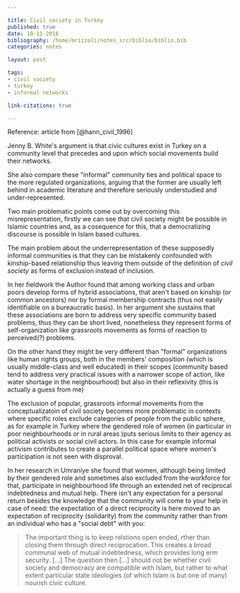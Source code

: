 ```yaml
---

title: Civil society in Turkey
published: true
date: 10-11-2016
bibliography: /home/mrizzoli/notes_src/biblio/biblio.bib
categories: notes

layout: post

tags:
- civil society
- turkey
- informal networks

link-citations: true

---
```


Reference: article from [@hann_civil_1996]

Jenny B. White's argument is that civic cultures exist in Turkey on a community level that precedes and upon which social movements build their networks.

She also compare these "informal" community ties and political space to the more regulated organizations, arguing that the former are usually left behind in academic literature and therefore seriously understudied and under-represented.

Two main problematic points come out by overcoming this misrepresentation, firstly we can see that civil society might be possible in Islamic countries and, as a cosequence for this, that a democratizing discourse is possible in Islam based cultures.

The main problem about the underrepresentation of these supposedly informal communities is that they can be mistakenly confounded with kinship-based relationship thus leaving them outside of the definition of *civil society* as forms of exclusion instead of inclusion.

In her fieldwork the Author found that among working class and urban poors develop forms of hybrid associations, that aren't based on kinship (or common ancestors) nor by formal membership contracts (thus not easily identifiable on a bureaucratic basis). In her argument she sustains that these associations are born to address very specific community based problems, thus they can be short lived, nonetheless they represent forms of self-organization like grassroots movements as forms of reaction to perceived(?) problems.

On the other hand they might be very different than "formal" organizations like human rights groups, both in the members' composition (which is usually middle-class and well educated) in their scopes (community based tend to address very practical issues with a narrower scope of action, like water shortage in the neighbourhood) but also in their reflexivity (this is actually a guess from me)

The exclusion of popular, grassroots informal movements from the conceptualizatoin of civil society becomes more problematic in contexts where specific roles exclude categories of people from the public sphere, as for example in Turkey where the gendered role of women (in particular in poor neighbourhoods or in rural areas )puts serious limits to their agency as political activists or social civil actors. In this case for example informal activism contributes to create a parallel political space where women's participation is not seen with disproval.

In her research in Umraniye she found that women, although being limited by their gendered role and sometimes also excluded from the workforce for that,  participate in neighbourhood life through an extended net of reciprocal indebtedness and mutual help. There isn't any expectation for a personal return besides the knowledge that the community will come to your help in case of need: the expectation of a direct reciprocity is here moved to an expectation of reciprocity (solidarity) from the community rather than from an individual who has a "social debt" with you:

> The important thing is to keep relstions open ended, rther than closing them through direct reciprocation. This creates a broad communal web of mutual indebtedness, which provides long erm security. [...] The question then [...] should not be whether civil society and democracy are compatible with Islam, but rather to what extent particular state ideologies (of which Islam is but one of many) nourish civic culture.


